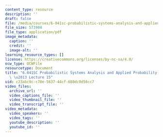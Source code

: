 ```yaml
---
content_type: resource
description: ''
draft: false
file: /media/courses/6-041sc-probabilistic-systems-analysis-and-applied-probability-fall-2013/c23abc9cc78e563744cf680dc0d56cc7_MIT6_041SCF13_lec15_300k.pdf
file_size: 573984
file_type: application/pdf
image_metadata:
  caption: ''
  credit: ''
  image-alt: ''
learning_resource_types: []
license: https://creativecommons.org/licenses/by-nc-sa/4.0/
ocw_type: OCWFile
resourcetype: Document
title: "6.041SC Probabilistic Systems Analysis and Applied Probability, Fall 2013Transcript\
  \ \u2013 Lecture 15"
uid: c23abc9c-c78e-5637-44cf-680dc0d56cc7
video_files:
  archive_url: ''
  video_captions_file: ''
  video_thumbnail_file: ''
  video_transcript_file: ''
video_metadata:
  video_speakers: ''
  video_tags: ''
  youtube_description: ''
  youtube_id: ''
---
```

